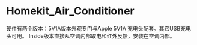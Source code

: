# Homekit_Air_Conditioner
硬件有两个版本：5V1A版本外观专门与Apple 5V1A 充电头配套。其它USB充电头可用。
Inside版本直接从空调内部取电和红外反馈，安装在空调内部。